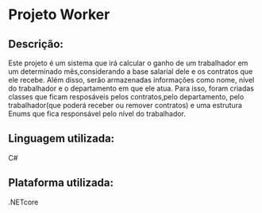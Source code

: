 # Projeto Worker
## Descrição:
Este projeto é um sistema que irá calcular o ganho de um trabalhador em um determinado mês,considerando a base salarial dele e os contratos que ele recebe. Além disso, serão armazenadas informações como nome, nível do trabalhador e o departamento em que ele atua. Para isso, foram criadas classes que ficam resposáveis pelos contratos,pelo departamento, pelo trabalhador(que poderá receber ou remover contratos) e uma estrutura Enums que fica responsável pelo nível do trabalhador.
## Linguagem utilizada:
C#
## Plataforma utilizada:
.NETcore
